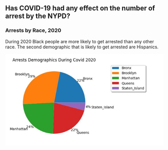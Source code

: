 ## Has COVID-19 had any effect on the number of arrest by the NYPD?


### Arrests by Race, 2020

During 2020 Black people are more likely to get arrested than any other race. The second demographic that is likely to get arrested are Hispanics.

![vis1](/race_pie_chart.jpg)
